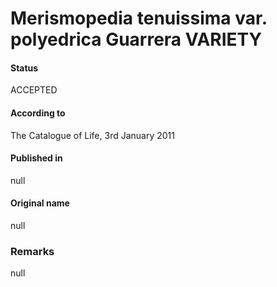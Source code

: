 # Merismopedia tenuissima var. polyedrica Guarrera VARIETY

#### Status
ACCEPTED

#### According to
The Catalogue of Life, 3rd January 2011

#### Published in
null

#### Original name
null

### Remarks
null